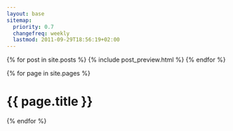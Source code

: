 ```yaml
---
layout: base
sitemap:
  priority: 0.7
  changefreq: weekly
  lastmod: 2011-09-29T18:56:19+02:00
---
```

{% for post in site.posts %}
  {% include post_preview.html %}
{% endfor %}


{% for page in site.pages %}
  <h1>{{ page.title }}</h1>
{% endfor %}
